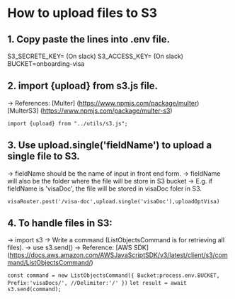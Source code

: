 # How to upload files to S3

## 1. Copy paste the lines into .env file.


S3_SECRETE_KEY= (On slack)
S3_ACCESS_KEY= (On slack)
BUCKET=onboarding-visa

## 2. import {upload} from s3.js file.
  -> References:
    [Multer] (https://www.npmjs.com/package/multer)
    [MulterS3] (https://www.npmjs.com/package/multer-s3)

    
`import {upload} from "../utils/s3.js";`

## 3. Use upload.single('fieldName') to upload a single file to S3.


  -> fieldName should be the name of input in front end form.
  -> fieldName will also be the folder where the file will be store in S3 bucket
  -> E.g.  if fieldName is 'visaDoc', the file will be stored in visaDoc foler in S3.
  
`visaRouter.post('/visa-doc',upload.single('visaDoc'),uploadOptVisa)`

## 4. To handle files in S3:


  -> import s3
  -> Write a command (ListObjectsCommand is for retrieving all files).
  -> use s3.send()
  ->  Reference: [AWS SDK] (https://docs.aws.amazon.com/AWSJavaScriptSDK/v3/latest/client/s3/command/ListObjectsCommand/)

  
`const command = new ListObjectsCommand({
  Bucket:process.env.BUCKET,
  Prefix:'visaDocs/',
  //Delimiter:'/'
})`
`let result = await s3.send(command);`
